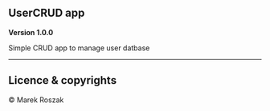 ## UserCRUD app

**Version 1.0.0**

Simple CRUD app to manage user datbase

---

## Licence & copyrights

© Marek Roszak
